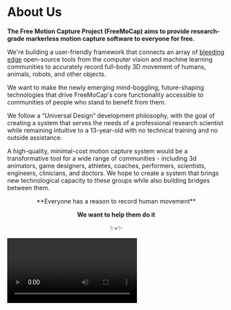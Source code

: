 
# About Us

**The Free Motion Capture Project (FreeMoCap) aims to provide research-grade markerless motion capture software to everyone for free.**


We're building a user-friendly framework that connects an array of [bleeding edge](https://en.wikipedia.org/wiki/Emerging_technologies#In_the_media) open-source tools from the computer vision and machine learning communities to accurately record full-body 3D movement of humans, animals, robots, and other objects.

We want to make the newly emerging mind-boggling, future-shaping technologies that drive FreeMoCap's core functionality accessible to communities of people who stand to benefit from them.

We follow a “Universal Design” development philosophy, with the goal of creating a system that serves the needs of a professional research scientist while remaining intuitive to a 13-year-old with no technical training and no outside assistance.

A high-quality, minimal-cost motion capture system would be a transformative tool for a wide range of communities - including 3d animators, game designers, athletes, coaches, performers, scientists, engineers, clinicians, and doctors. We hope to create a system that brings new technological capacity to these groups while also building bridges between them.

<center>
**Everyone has a reason to record human movement**

**We want to help them do it**

✨💀✨
</center>

<video src="https://youtu.be/WW_WpMcbzns?si=ivAJ3StoCUmVK-zR"/>

This project is managed by the [FreeMoCap Foundation](https://freemocapfoundation.org)



## Software Overview

FreeMoCap (free motion capture) is a [free open source ](https://www.gnu.org/philosophy/open-source-misses-the-point.en.html) markerless motion capture system designed to provide research-quality motion capture data using free software and generic, minimal-cost webcams. The data it provides can be useful for any project that would benefit from high quality 3d measurments of human movement, including scientific research, 3D animation, sports biomechanics, and more.

## Features and Capabilities

FreeMoCap features a complete GUI-based interface that can create high-quality kinematic data from single cameras, multiple cameras, or imported videos. It also produces data outputs in the form of numpy arrays, CSVs, a Blender output scene, and a preloaded Jupyter notebook that is set up for analyzing the data that was just produced. This is especially useful for classroom settings or immediate opportunities for exploratory data analysis the moment the data is done processing. The software is designed to work with minimal-cost, low-quality USB webcams, as well as asynchronous recording methods such as GoPros. Support for research-grade cameras like FLIR or IP cameras like White Matter is planned.

## Community Involvement and Support

FreeMoCap has a vibrant and growing community of users and developers, including research and clinical scientists, 3D animators, video game designers, and open-source software developers. Most of the community is centered around a [Discord server](https://discord.gg/nxv5dNTfKT).

Here, people can ask questions and receive support from the developers and other members of the community. Feature requests and bug reports should be submitted to the GitHub issues space.


